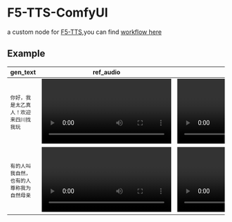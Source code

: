 # F5-TTS-ComfyUI
a custom node for [F5-TTS](https://github.com/SWivid/F5-TTS),you can find [workflow here](./doc/base_workflow.json)

## Example

| gen_text | ref_audio | out_audio | audio_img |
| -- | -- | -- | -- |
|`你好，我是太乙真人！欢迎来四川找我玩`| <video src="" /> | <video src="" /> | ![](./doc/ComfyUI_temp_dgtgr_00001_.png) |
|`有的人叫我自然，也有的人尊称我为自然母亲`|  <video src="" /> | <video src="" /> | ![](./doc/ComfyUI_temp_rhsxy_00001_.png)
